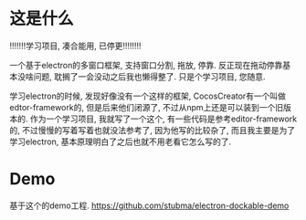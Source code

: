 # 这是什么
!!!!!!!学习项目, 凑合能用, 已停更!!!!!!!!

一个基于electron的多窗口框架, 支持窗口分割, 拖放, 停靠. 反正现在拖动停靠基本没啥问题, 耽搁了一会没动之后我也懒得整了. 只是个学习项目, 您随意.

学习electron的时候, 发现好像没有一个这样的框架, CocosCreator有一个叫做edtor-framework的, 但是后来他们闭源了, 不过从npm上还是可以装到一个旧版本的. 作为一个学习项目, 我就写了一个这个, 有一些代码是参考editor-framework的, 不过慢慢的写着写着也就没法参考了, 因为他写的比较杂了, 而且我主要是为了学习electron, 基本原理明白了之后也就不用老看它怎么写的了. 

# Demo
基于这个的demo工程. <a href="https://github.com/stubma/electron-dockable-demo">https://github.com/stubma/electron-dockable-demo</a>
